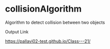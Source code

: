 # collisionAlgorithm
Algorithm to detect collision between two objects


Output Link

 https://pallavi02-test.github.io/Class---21/

